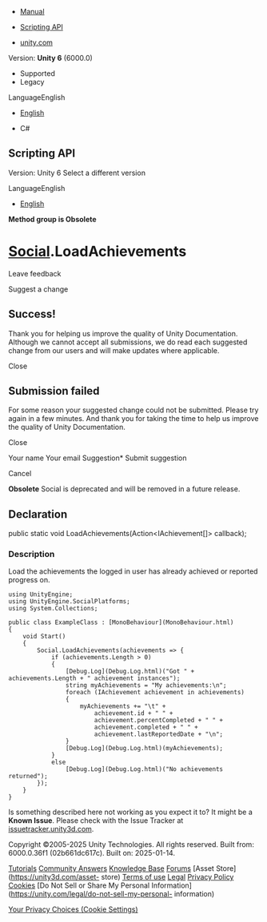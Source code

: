 [ ]()

  * [Manual](../Manual/index.html)
  * [Scripting API](../ScriptReference/index.html)

  * [unity.com](https://unity.com/)

Version: **Unity 6** (6000.0)

  * Supported
  * Legacy

LanguageEnglish

  * [English]()

  * C#

[ ](https://docs.unity3d.com)

## Scripting API

Version: Unity 6 Select a different version

LanguageEnglish

  * [English]()

**Method group is Obsolete**  

#  [Social](Social.html).LoadAchievements

Leave feedback

Suggest a change

## Success!

Thank you for helping us improve the quality of Unity Documentation. Although
we cannot accept all submissions, we do read each suggested change from our
users and will make updates where applicable.

Close

## Submission failed

For some reason your suggested change could not be submitted. Please <a>try
again</a> in a few minutes. And thank you for taking the time to help us
improve the quality of Unity Documentation.

Close

Your name Your email Suggestion* Submit suggestion

Cancel

[ ]()

**Obsolete** Social is deprecated and will be removed in a future release.

## Declaration

public static void LoadAchievements(Action<IAchievement[]> callback);

### Description

Load the achievements the logged in user has already achieved or reported
progress on.

    
    
    using UnityEngine;
    using UnityEngine.SocialPlatforms;
    using System.Collections;  
      
    public class ExampleClass : [MonoBehaviour](MonoBehaviour.html)
    {
        void Start()
        {
            Social.LoadAchievements(achievements => {
                if (achievements.Length > 0)
                {
                    [Debug.Log](Debug.Log.html)("Got " + achievements.Length + " achievement instances");
                    string myAchievements = "My achievements:\n";
                    foreach (IAchievement achievement in achievements)
                    {
                        myAchievements += "\t" +
                            achievement.id + " " +
                            achievement.percentCompleted + " " +
                            achievement.completed + " " +
                            achievement.lastReportedDate + "\n";
                    }
                    [Debug.Log](Debug.Log.html)(myAchievements);
                }
                else
                    [Debug.Log](Debug.Log.html)("No achievements returned");
            });
        }
    }
    

Is something described here not working as you expect it to? It might be a
**Known Issue**. Please check with the Issue Tracker at
[issuetracker.unity3d.com](https://issuetracker.unity3d.com).

Copyright ©2005-2025 Unity Technologies. All rights reserved. Built from:
6000.0.36f1 (02b661dc617c). Built on: 2025-01-14.

[Tutorials](https://unity3d.com/learn) [Community
Answers](https://answers.unity3d.com) [Knowledge
Base](https://support.unity3d.com/hc/en-us)
[Forums](https://forum.unity3d.com) [Asset Store](https://unity3d.com/asset-
store) [Terms of use](https://docs.unity3d.com/Manual/TermsOfUse.html)
[Legal](https://unity.com/legal) [Privacy
Policy](https://unity.com/legal/privacy-policy)
[Cookies](https://unity.com/legal/cookie-policy) [Do Not Sell or Share My
Personal Information](https://unity.com/legal/do-not-sell-my-personal-
information)

[Your Privacy Choices (Cookie Settings)](javascript:void\(0\);)

